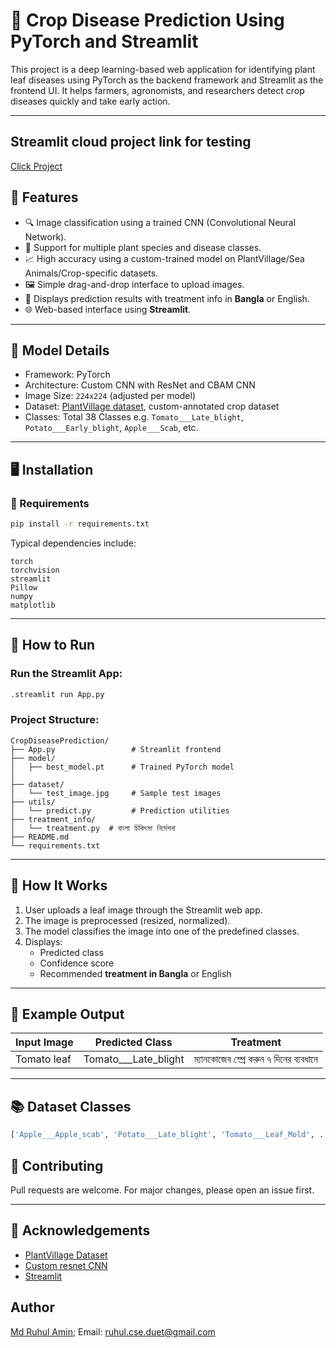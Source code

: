 
# 🌾 Crop Disease Prediction Using PyTorch and Streamlit

This project is a deep learning-based web application for identifying plant leaf diseases using PyTorch as the backend framework and Streamlit as the frontend UI. It helps farmers, agronomists, and researchers detect crop diseases quickly and take early action.

---

## Streamlit cloud project link for testing
[Click Project](https://crop-disease-detections.streamlit.app/)

## 📌 Features

- 🔍 Image classification using a trained CNN (Convolutional Neural Network).
- 🌿 Support for multiple plant species and disease classes.
- 📈 High accuracy using a custom-trained model on PlantVillage/Sea Animals/Crop-specific datasets.
- 🖼️ Simple drag-and-drop interface to upload images.
- 🧪 Displays prediction results with treatment info in **Bangla** or English.
- 🌐 Web-based interface using **Streamlit**.

---

## 🧠 Model Details

- Framework: PyTorch
- Architecture: Custom CNN with ResNet and CBAM CNN
- Image Size:  `224x224` (adjusted per model)
- Dataset: [PlantVillage dataset](https://www.kaggle.com/emmarex/plantdisease), custom-annotated crop dataset
- Classes: Total 38 Classes e.g. `Tomato___Late_blight`, `Potato___Early_blight`, `Apple___Scab`, etc.

---

## 🖥️ Installation

### 🔧 Requirements

```bash
pip install -r requirements.txt
```

Typical dependencies include:
```text
torch
torchvision
streamlit
Pillow
numpy
matplotlib

```

---

## 🚀 How to Run

### Run the Streamlit App:

```bash
.streamlit run App.py
```

### Project Structure:

```
CropDiseasePrediction/
├── App.py                 # Streamlit frontend
├── model/
│   ├── best_model.pt      # Trained PyTorch model
│   
├── dataset/
│   └── test_image.jpg     # Sample test images
├── utils/
│   └── predict.py         # Prediction utilities
├── treatment_info/
│   └── treatment.py  # বাংলা চিকিৎসা নির্দেশনা
├── README.md
└── requirements.txt
```

---

## 🧪 How It Works

1. User uploads a leaf image through the Streamlit web app.
2. The image is preprocessed (resized, normalized).
3. The model classifies the image into one of the predefined classes.
4. Displays:
   - Predicted class
   - Confidence score
   - Recommended **treatment in Bangla** or English

---

## 🌱 Example Output

| Input Image | Predicted Class | Treatment |
|-------------|-----------------|-----------|
| Tomato leaf | Tomato___Late_blight | ম্যানকোজেব স্প্রে করুন ৭ দিনের ব্যবধানে |

---

## 📚 Dataset Classes

```python
['Apple___Apple_scab', 'Potato___Late_blight', 'Tomato___Leaf_Mold', ..., 'Tomato___Tomato_Yellow_Leaf_Curl_Virus']
```


## 🤝 Contributing

Pull requests are welcome. For major changes, please open an issue first.

---

## 🙏 Acknowledgements

- [PlantVillage Dataset](https://www.kaggle.com/emmarex/plantdisease)
- [Custom resnet CNN](..)
- [Streamlit](https://streamlit.io/)

## Author
[Md Ruhul Amin](https://www.linkedin.com/in/ruhul-duet-cse/);  Email: ruhul.cse.duet@gmail.com
